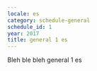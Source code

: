 ```yaml
---
locale: es
category: schedule-general
schedule_id: 1
year: 2017
title: general 1 es
---
```


Bleh ble bleh general 1 es
